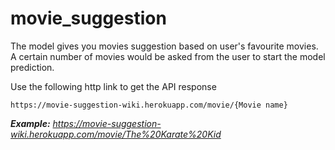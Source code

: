 # movie_suggestion
The model gives you movies suggestion based on user's favourite movies. A certain number of movies would be asked from the user to start the model prediction.

Use the following http link to get the API response
```
https://movie-suggestion-wiki.herokuapp.com/movie/{Movie name}
```
_**Example:** https://movie-suggestion-wiki.herokuapp.com/movie/The%20Karate%20Kid_
